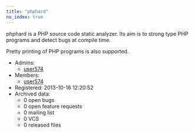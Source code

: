 ```yaml
---
title: "phphard"
no_index: true
---
```


phphard is a PHP source code static analyzer. Its aim is to strong type PHP
programs and detect bugs at compile time.

Pretty printing of PHP programs is also supported.


* Admins:
  * [user574](/users/user574)
* Members:
  * [user574](/users/user574)
* Registered: 2013-10-16 12:20:52
* Archived data:
  * 0 open bugs
  * 0 open feature requests
  * 0 mailing list
  * 0 VCS
  * 0 released files
